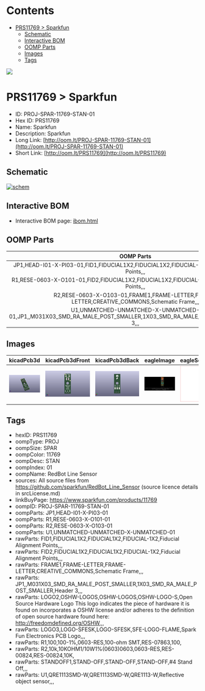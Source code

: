 



Contents
========

* [PRS11769 > Sparkfun](#prs11769--sparkfun)
	* [Schematic](#schematic)
	* [Interactive BOM](#interactive-bom)
	* [OOMP Parts](#oomp-parts)
	* [Images](#images)
	* [Tags](#tags)
  
![][im]
# PRS11769 > Sparkfun

- ID: PROJ-SPAR-11769-STAN-01
- Hex ID: PRS11769
- Name: Sparkfun
- Description: Sparkfun
- Long Link: [http://oom.lt/PROJ-SPAR-11769-STAN-01](http://oom.lt/PROJ-SPAR-11769-STAN-01)
- Short Link: [http://oom.lt/PRS11769](http://oom.lt/PRS11769)

## Schematic
  
[![schem](eagleSchemImage.png)](eagleSchemImage.png)
## Interactive BOM

- Interactive BOM page: [ibom.html](https://htmlpreview.github.io/?https://github.com/oomlout/oomlout_OOMP_projects/blob/main/PROJ-SPAR-11769-STAN-01/kicad/bom/ibom.html)

## OOMP Parts
  

|OOMP Parts|
| :---: |
|JP1,HEAD-I01-X-PI03-01,FID1,FIDUCIAL1X2,FIDUCIAL1X2,FIDUCIAL-1X2,Fiducial Alignment Points,,,|
|R1,RESE-0603-X-O101-01,FID2,FIDUCIAL1X2,FIDUCIAL1X2,FIDUCIAL-1X2,Fiducial Alignment Points,,,|
|R2,RESE-0603-X-O103-01,FRAME1,FRAME-LETTER,FRAME-LETTER,CREATIVE_COMMONS,Schematic Frame,,,|
|U1,UNMATCHED-UNMATCHED-X-UNMATCHED-01,JP1,,M031X03_SMD_RA_MALE_POST_SMALLER,1X03_SMD_RA_MALE_POST_SMALLER,Header 3,,,|

## Images
  
  

|kicadPcb3d|kicadPcb3dFront|kicadPcb3dBack|eagleImage|eagleSchemImage|
| :---: | :---: | :---: | :---: | :---: |
|[![kicadPcb3d](kicadPcb3d_140.png)](kicadPcb3d.png)|[![kicadPcb3dFront](kicadPcb3dFront_140.png)](kicadPcb3dFront.png)|[![kicadPcb3dBack](kicadPcb3dBack_140.png)](kicadPcb3dBack.png)|[![eagleImage](eagleImage_140.png)](eagleImage.png)|[![eagleSchemImage](eagleSchemImage_140.png)](eagleSchemImage.png)|

## Tags

- hexID: PRS11769
- oompType: PROJ
- oompSize: SPAR
- oompColor: 11769
- oompDesc: STAN
- oompIndex: 01
- oompName: RedBot Line Sensor
- sources: All source files from https://github.com/sparkfun/RedBot_Line_Sensor (source licence details in srcLicense.md)
- linkBuyPage: https://www.sparkfun.com/products/11769
- oompID: PROJ-SPAR-11769-STAN-01
- oompParts: JP1,HEAD-I01-X-PI03-01
- oompParts: R1,RESE-0603-X-O101-01
- oompParts: R2,RESE-0603-X-O103-01
- oompParts: U1,UNMATCHED-UNMATCHED-X-UNMATCHED-01
- rawParts: FID1,FIDUCIAL1X2,FIDUCIAL1X2,FIDUCIAL-1X2,Fiducial Alignment Points,,,
- rawParts: FID2,FIDUCIAL1X2,FIDUCIAL1X2,FIDUCIAL-1X2,Fiducial Alignment Points,,,
- rawParts: FRAME1,FRAME-LETTER,FRAME-LETTER,CREATIVE_COMMONS,Schematic Frame,,,
- rawParts: JP1,,M031X03_SMD_RA_MALE_POST_SMALLER,1X03_SMD_RA_MALE_POST_SMALLER,Header 3,,,
- rawParts: LOGO2,OSHW-LOGOS,OSHW-LOGOS,OSHW-LOGO-S,Open Source Hardware Logo This logo indicates the piece of hardware it is found on incorporates a OSHW license and/or adheres to the definition of open source hardware found here: http://freedomdefined.org/OSHW,,,
- rawParts: LOGO3,LOGO-SFESK,LOGO-SFESK,SFE-LOGO-FLAME,Spark Fun Electronics PCB Logo,,,
- rawParts: R1,100,100-1%,0603-RES,100-ohm SMT,RES-07863,100,
- rawParts: R2,10k,10KOHM1/10W1%(0603)0603,0603-RES,RES-00824,RES-00824,10K,
- rawParts: STANDOFF1,STAND-OFF,STAND-OFF,STAND-OFF,#4 Stand Off,,,
- rawParts: U1,QRE1113SMD-W,QRE1113SMD-W,QRE1113-W,Reflective object sensor,,,



[im]: kicadPcb3d_450.png
